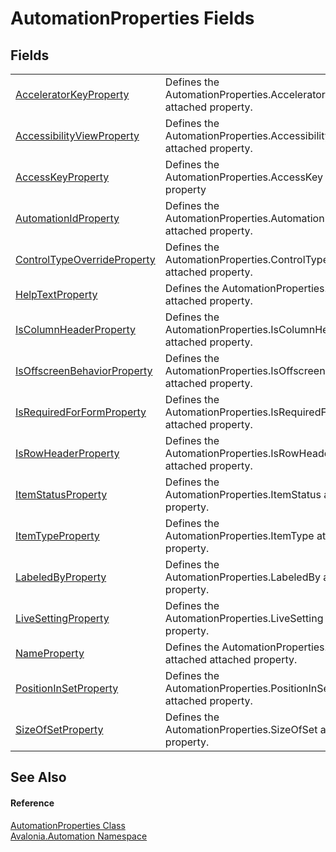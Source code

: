 # AutomationProperties Fields




## Fields
<table>
<tr>
<td><a href="F_Avalonia_Automation_AutomationProperties_AcceleratorKeyProperty">AcceleratorKeyProperty</a></td>
<td>Defines the AutomationProperties.AcceleratorKey attached property.</td>
</tr>
<tr>
<td><a href="F_Avalonia_Automation_AutomationProperties_AccessibilityViewProperty">AccessibilityViewProperty</a></td>
<td>Defines the AutomationProperties.AccessibilityView attached property.</td>
</tr>
<tr>
<td><a href="F_Avalonia_Automation_AutomationProperties_AccessKeyProperty">AccessKeyProperty</a></td>
<td>Defines the AutomationProperties.AccessKey attached property</td>
</tr>
<tr>
<td><a href="F_Avalonia_Automation_AutomationProperties_AutomationIdProperty">AutomationIdProperty</a></td>
<td>Defines the AutomationProperties.AutomationId attached property.</td>
</tr>
<tr>
<td><a href="F_Avalonia_Automation_AutomationProperties_ControlTypeOverrideProperty">ControlTypeOverrideProperty</a></td>
<td>Defines the AutomationProperties.ControlTypeOverride attached property.</td>
</tr>
<tr>
<td><a href="F_Avalonia_Automation_AutomationProperties_HelpTextProperty">HelpTextProperty</a></td>
<td>Defines the AutomationProperties.HelpText attached property.</td>
</tr>
<tr>
<td><a href="F_Avalonia_Automation_AutomationProperties_IsColumnHeaderProperty">IsColumnHeaderProperty</a></td>
<td>Defines the AutomationProperties.IsColumnHeader attached property.</td>
</tr>
<tr>
<td><a href="F_Avalonia_Automation_AutomationProperties_IsOffscreenBehaviorProperty">IsOffscreenBehaviorProperty</a></td>
<td>Defines the AutomationProperties.IsOffscreenBehavior attached property.</td>
</tr>
<tr>
<td><a href="F_Avalonia_Automation_AutomationProperties_IsRequiredForFormProperty">IsRequiredForFormProperty</a></td>
<td>Defines the AutomationProperties.IsRequiredForForm attached property.</td>
</tr>
<tr>
<td><a href="F_Avalonia_Automation_AutomationProperties_IsRowHeaderProperty">IsRowHeaderProperty</a></td>
<td>Defines the AutomationProperties.IsRowHeader attached property.</td>
</tr>
<tr>
<td><a href="F_Avalonia_Automation_AutomationProperties_ItemStatusProperty">ItemStatusProperty</a></td>
<td>Defines the AutomationProperties.ItemStatus attached property.</td>
</tr>
<tr>
<td><a href="F_Avalonia_Automation_AutomationProperties_ItemTypeProperty">ItemTypeProperty</a></td>
<td>Defines the AutomationProperties.ItemType attached property.</td>
</tr>
<tr>
<td><a href="F_Avalonia_Automation_AutomationProperties_LabeledByProperty">LabeledByProperty</a></td>
<td>Defines the AutomationProperties.LabeledBy attached property.</td>
</tr>
<tr>
<td><a href="F_Avalonia_Automation_AutomationProperties_LiveSettingProperty">LiveSettingProperty</a></td>
<td>Defines the AutomationProperties.LiveSetting attached property.</td>
</tr>
<tr>
<td><a href="F_Avalonia_Automation_AutomationProperties_NameProperty">NameProperty</a></td>
<td>Defines the AutomationProperties.Name attached attached property.</td>
</tr>
<tr>
<td><a href="F_Avalonia_Automation_AutomationProperties_PositionInSetProperty">PositionInSetProperty</a></td>
<td>Defines the AutomationProperties.PositionInSet attached property.</td>
</tr>
<tr>
<td><a href="F_Avalonia_Automation_AutomationProperties_SizeOfSetProperty">SizeOfSetProperty</a></td>
<td>Defines the AutomationProperties.SizeOfSet attached property.</td>
</tr>
</table>

## See Also


#### Reference
<a href="T_Avalonia_Automation_AutomationProperties">AutomationProperties Class</a>  
<a href="N_Avalonia_Automation">Avalonia.Automation Namespace</a>  
